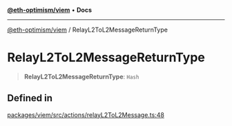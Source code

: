 [**@eth-optimism/viem**](../README.md) • **Docs**

***

[@eth-optimism/viem](../README.md) / RelayL2ToL2MessageReturnType

# RelayL2ToL2MessageReturnType

> **RelayL2ToL2MessageReturnType**: `Hash`

## Defined in

[packages/viem/src/actions/relayL2ToL2Message.ts:48](https://github.com/ethereum-optimism/ecosystem/blob/2fda6aba11612b1bd271ada62170b607e878a916/packages/viem/src/actions/relayL2ToL2Message.ts#L48)
